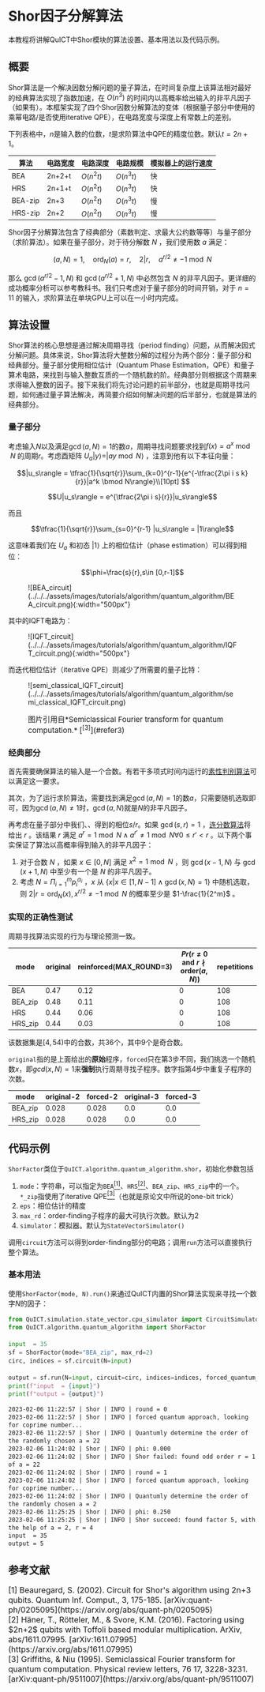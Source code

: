 # Shor因子分解算法

本教程将讲解QuICT中Shor模块的算法设置、基本用法以及代码示例。

## 概要

Shor算法是一个解决因数分解问题的量子算法，在时间复杂度上该算法相对最好的经典算法实现了指数加速，在 $O(n^3)$ 的时间内以高概率给出输入的非平凡因子（如果有）。本框架实现了四个Shor因数分解算法的变体（根据量子部分中使用的乘幂电路/是否使用iterative QPE），在电路宽度与深度上有常数上的差别。

下列表格中，$n$是输入数的位数，$t$是求阶算法中QPE的精度位数。默认$t=2n+1$。

| 算法    | 电路宽度 | 电路深度   | 电路规模   | 模拟器上的运行速度 |
| ------- | -------- | ---------- | ---------- | ------------------ |
| BEA     | 2n+2+t   | $O(n^2 t)$ | $O(n^3 t)$ | 快                 |
| HRS     | 2n+1+t   | $O(n^2 t)$ | $O(n^3 t)$ | 快                 |
| BEA-zip | 2n+3     | $O(n^2 t)$ | $O(n^3 t)$ | 慢                 |
| HRS-zip | 2n+2     | $O(n^2 t)$ | $O(n^3 t)$ | 慢                 |

Shor因子分解算法包含了经典部分（素数判定、求最大公约数等等）与量子部分（求阶算法）。如果在量子部分，对于待分解数 $N$ ，我们使用数 $a$ 满足：

$$(a,N)=1, \quad \text{ord}_N(a)=r, \quad 2|r, \quad a^{r/2}\neq -1\bmod N$$

那么 $\gcd(a^{r/2}-1,N)$ 和 $\gcd(a^{r/2}+1,N)$ 中必然包含 $N$ 的非平凡因子。更详细的成功概率分析可以参考教科书。我们只考虑对于量子部分的时间开销，对于 $n=11$ 的输入，求阶算法在单块GPU上可以在一小时内完成。

## 算法设置

Shor算法的核心思想是通过解决周期寻找（period finding）问题，从而解决因式分解问题。具体来说，Shor算法将大整数分解的过程分为两个部分：量子部分和经典部分。量子部分使用相位估计（Quantum Phase Estimation，QPE）和量子算术电路，来找到与输入整数互质的一个随机数的阶。经典部分则根据这个周期来求得输入整数的因子。接下来我们将先讨论问题的前半部分，也就是周期寻找问题，如何通过量子算法解决，再简要介绍如何解决问题的后半部分，也就是算法的经典部分。

### 量子部分

考虑输入$N$以及满足$\gcd(a,N)=1$的数$a$，周期寻找问题要求找到$f(x)=a^x\bmod N$ 的周期$r$。考虑酉矩阵 $U_a|y⟩=|ay\bmod N⟩$ ，注意到他有以下本征向量：

$$|u_s\rangle = \tfrac{1}{\sqrt{r}}\sum_{k=0}^{r-1}{e^{-\tfrac{2\pi i s k}{r}}|a^k \bmod N\rangle}\\[10pt] $$

$$U|u_s\rangle = e^{\tfrac{2\pi i s}{r}}|u_s\rangle$$

而且

$$\tfrac{1}{\sqrt{r}}\sum_{s=0}^{r-1} |u_s\rangle = |1\rangle$$

这意味着我们在 $U_a$ 和初态 $|1⟩$ 上的相位估计（phase estimation）可以得到相位：

$$\phi=\frac{s}{r},s\in [0,r-1]$$

<figure markdown>
![BEA_circuit](../../../assets/images/tutorials/algorithm/quantum_algorithm/BEA_circuit.png){:width="500px"}
</figure>


其中的IQFT电路为：

<figure markdown>
![IQFT_circuit](../../../assets/images/tutorials/algorithm/quantum_algorithm/IQFT_circuit.png){:width="500px"}
</figure>


而迭代相位估计（iterative QPE）则减少了所需要的量子比特：

<figure markdown>
![semi_classical_IQFT_circuit](../../../assets/images/tutorials/algorithm/quantum_algorithm/semi_classical_IQFT_circuit.png)
    <p markdown="1" style="font-size:15px;"> 图片引用自*Semiclassical Fourier transform for quantum computation.* [<sup>[3]</sup>](#refer3)
</figure>



### 经典部分

首先需要确保算法的输入是一个合数。有若干多项式时间内运行的[素性判别算法](https://en.wikipedia.org/wiki/Miller%E2%80%93Rabin_primality_test)可以满足这一要求。

其次，为了运行求阶算法，需要找到满足$\gcd(a,N)=1$的数$a$，只需要随机选取即可，因为$\gcd(a,N)\neq 1$时，$\gcd(a,N)$就是$N$的非平凡因子。

再考虑在量子部分中我们、、得到的相位$s/r$。如果 $\gcd(s,r)=1$ ，[连分数算法](https://en.wikipedia.org/wiki/Continued_fraction)将给出 $r$ 。该结果 $r$ 满足 $a^r=1\bmod N \land a^{r'}\neq 1\bmod N \forall 0\leq r'<r$ 。以下两个事实保证了算法以高概率得到输入的非平凡因子：

1. 对于合数 $N$ ，如果 $x\in[0,N]$ 满足 $x^2=1\bmod N$ ，则 $\gcd(x-1,N)$ 与 $\gcd(x+1,N)$ 中至少有一个是 $N$ 的非平凡因子。
2. 考虑 $N=\Pi_{i=1}^{m} p_i^{\alpha_i}$ ，$x$ 从 $\{x|x\in[1,N-1]\land \gcd(x,N)=1\}$ 中随机选取，则 $2|r=\text{ord}_N(x),x^{r/2}\neq -1\bmod N$ 的概率至少是 $1-\frac{1}{2^m}$ 。

### 实现的正确性测试

周期寻找算法实现的行为与理论预测一致。

| mode    | original | reinforced(MAX_ROUND=3) | $Pr(r\neq 0\text{ and }r\nmid\text{order}(a,N))$ | repetitions |
| ------- | -------- | ----------------------- | ------------------------------------------------ | ----------- |
| BEA     | 0.47     | 0.12                    | 0                                                | 108         |
| BEA_zip | 0.48     | 0.11                    | 0                                                | 108         |
| HRS     | 0.44     | 0.06                    | 0                                                | 108         |
| HRS_zip | 0.44     | 0.03                    | 0                                                | 108         |

该数据集是$[4,54)$中的合数，共36个，其中9个是奇合数。

`original`指的是上面给出的**原始**程序，`forced`只在第3步不同，我们挑选一个随机数$x$，即$gcd(x,N)=1$来**强制**执行周期寻找子程序。数字指第4步中重复子程序的次数。

| mode    | original-2 | forced-2 | original-3 | forced-3 |
| ------- | ---------- | -------- | ---------- | :------- |
| BEA_zip | 0.028      | 0.028    | 0.0        | 0.0      |
| HRS_zip | 0.028      | 0.028    | 0.0        | 0.0      |

## 代码示例

`ShorFactor`类位于`QuICT.algorithm.quantum_algorithm.shor`，初始化参数包括

1. `mode`：字符串，可以指定为`BEA`[<sup>[1]</sup>](#refer1)、`HRS`[<sup>[2]</sup>](#refer2)、`BEA_zip`、`HRS_zip`中的一个。`*_zip`指使用了iterative QPE[<sup>[3]</sup>](#refer3)（也就是原论文中所说的one-bit trick）
2. `eps`：相位估计的精度
3. `max_rd`：order-finding子程序的最大可执行次数。默认为2
4. `simulator`：模拟器。默认为`StateVectorSimulator()`

调用`circuit`方法可以得到order-finding部分的电路；调用`run`方法可以直接执行整个算法。

### 基本用法

使用`ShorFactor(mode, N).run()`来通过QuICT内置的Shor算法实现来寻找一个数字$N$的因子：


```python
from QuICT.simulation.state_vector.cpu_simulator import CircuitSimulator
from QuICT.algorithm.quantum_algorithm import ShorFactor

input  = 35
sf = ShorFactor(mode="BEA_zip", max_rd=2)
circ, indices = sf.circuit(N=input)

output = sf.run(N=input, circuit=circ, indices=indices, forced_quantum_approach=True)
print(f"input  = {input}")
print(f"output = {output}")
```

```
2023-02-06 11:22:57 | Shor | INFO | round = 0
2023-02-06 11:22:57 | Shor | INFO | forced quantum approach, looking for coprime number...
2023-02-06 11:22:57 | Shor | INFO | Quantumly determine the order of the randomly chosen a = 22
2023-02-06 11:24:02 | Shor | INFO | phi: 0.000
2023-02-06 11:24:02 | Shor | INFO | Shor failed: found odd order r = 1 of a = 22
2023-02-06 11:24:02 | Shor | INFO | round = 1
2023-02-06 11:24:02 | Shor | INFO | forced quantum approach, looking for coprime number...
2023-02-06 11:24:02 | Shor | INFO | Quantumly determine the order of the randomly chosen a = 2
2023-02-06 11:25:25 | Shor | INFO | phi: 0.250
2023-02-06 11:25:25 | Shor | INFO | Shor succeed: found factor 5, with the help of a = 2, r = 4
input  = 35
output = 5
```

## 参考文献

<div id="refer1"></div>

<font size=3>
[1] Beauregard, S. (2002). Circuit for Shor's algorithm using 2n+3 qubits. Quantum Inf. Comput., 3, 175-185. [arXiv:quant-ph/0205095](https://arxiv.org/abs/quant-ph/0205095)
</font>

<div id="refer2"></div>

<font size=3>
[2] Häner, T., Rötteler, M., & Svore, K.M. (2016). Factoring using $2n+2$ qubits with Toffoli based modular multiplication. ArXiv, abs/1611.07995. [arXiv:1611.07995](https://arxiv.org/abs/1611.07995)
</font>

<div id="refer3"></div>

<font size=3>
[3] Griffiths, & Niu (1995). Semiclassical Fourier transform for quantum computation. Physical review letters, 76 17, 3228-3231. [arXiv:quant-ph/9511007](https://arxiv.org/abs/quant-ph/9511007)
</font>